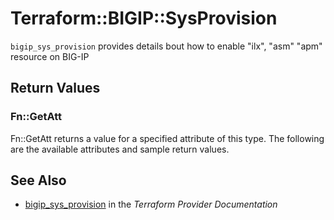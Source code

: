# Terraform::BIGIP::SysProvision

`bigip_sys_provision` provides details bout how to enable "ilx", "asm" "apm" resource on BIG-IP

## Return Values

### Fn::GetAtt

Fn::GetAtt returns a value for a specified attribute of this type. The following are the available attributes and sample return values.

## See Also

* [bigip_sys_provision](https://www.terraform.io/docs/providers/bigip/r/sys_provision.html) in the _Terraform Provider Documentation_